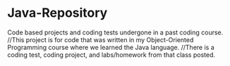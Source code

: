# Java-Repository
Code based projects and coding tests undergone in a past coding course. 
//This project is for code that was written in my Object-Oriented Programming course where we learned the Java language. 
//There is a coding test, coding project, and labs/homework from that class posted. 
